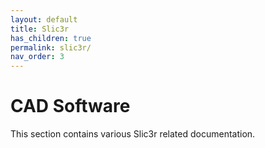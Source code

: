 ```yaml
---
layout: default
title: Slic3r
has_children: true
permalink: slic3r/
nav_order: 3
---
```

# CAD Software
This section contains various Slic3r related documentation.